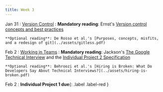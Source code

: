 ```yaml
---
title: Week 3
---
```


Jan 31
: [Version Control](../assets/lecture-05-version-control.pdf)
  : **Mandatory reading**: Ernst's [Version control concepts and best practices](https://homes.cs.washington.edu/~mernst/advice/version-control.html)
  
    **Optional reading**: De Rosso et al.'s [Purposes, concepts, misfits, and a redesign of git](../assets/gitless.pdf)

Feb 2
: [Working in Teams](#)
  : **Mandatory reading**: Jackson's [The Google Technical Interview](../assets/googleinterview.pdf) and the [Individual Project 2 Specification](../projects/ip2.html)
  
    **Optional reading**: Behroozi et al.'s [Hiring is Broken: What Do Developers Say About Technical Interviews?](../assets/hiring-is-broken.pdf)

Feb 2
 : **Individual Project 1 due**{: .label .label-red } 

